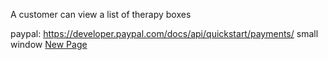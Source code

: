 A customer can view a list of therapy boxes


paypal:
    https://developer.paypal.com/docs/api/quickstart/payments/
    small window
    <a href="yourpage.htm" target="_blank" onClick="window.open('https://www.google.com','pagename','resizable,height=600,width=800,top=150,left=400'); return false;">New Page</a>
